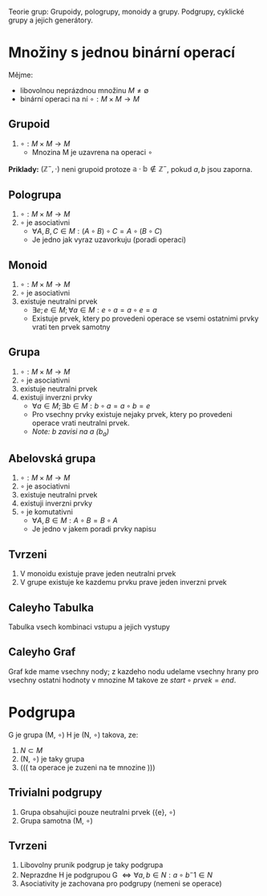 Teorie grup: Grupoidy, pologrupy, monoidy a grupy. Podgrupy, cyklické grupy a jejich generátory.

# Množiny s jednou binární operací
Mějme:
- libovolnou neprázdnou množinu $M \ne \emptyset$
- binární operaci na ní $\circ : M \times M \rightarrow M$
## Grupoid 
1. $\circ : M \times M \rightarrow M$
	- Mnozina M je uzavrena na operaci $\circ$

**Priklady:**
$(\mathbb{Z}^-, \cdot)$ neni grupoid protoze $\mathbb{a} \cdot \mathbb{b} \notin \mathbb{Z}^-$, pokud $a, b$ jsou zaporna.

## Pologrupa
1. $\circ : M \times M \rightarrow M$
2. $\circ$ je asociativni
	- $\forall A, B, C \in M: (A \circ B) \circ C = A \circ (B \circ C)$
	- Je jedno jak vyraz uzavorkuju (poradi operaci)
## Monoid
1. $\circ : M \times M \rightarrow M$
2. $\circ$ je asociativni
3. existuje neutralni prvek
	- $\exists e; e \in M; \forall a \in M: e \circ a = a \circ e = a$
	- Existuje prvek, ktery po provedeni operace se vsemi ostatnimi prvky vrati ten prvek samotny
## Grupa
1. $\circ : M \times M \rightarrow M$
2. $\circ$ je asociativni
3. existuje neutralni prvek
4. existuji inverzni prvky
	- $\forall a \in M; \exists b \in M: b\circ a = a \circ b = e$
	- Pro vsechny prvky existuje nejaky prvek, ktery po provedeni operace vrati neutralni prvek.
	- *Note: b zavisi na a ($b_a$)*
## Abelovská grupa
1. $\circ : M \times M \rightarrow M$
2. $\circ$ je asociativni
3. existuje neutralni prvek
4. existuji inverzni prvky
5. $\circ$ je komutativni
	- $\forall A, B \in M: A \circ B = B \circ A$
	- Je jedno v jakem poradi prvky napisu

## Tvrzeni
1. V monoidu existuje prave jeden neutralni prvek
2. V grupe existuje ke kazdemu prvku prave jeden inverzni prvek


## Caleyho Tabulka
Tabulka vsech kombinaci vstupu a jejich vystupy
## Caleyho Graf
Graf kde mame vsechny nody; z kazdeho nodu udelame vsechny hrany pro vsechny ostatni hodnoty v mnozine M takove ze $start \circ prvek = end$.

# Podgrupa
G je grupa (M, $\circ$)
H je (N, $\circ$) takova, ze:
1. $N \subset M$
2. (N, $\circ$) je taky grupa
3. ((( ta operace je zuzeni na te mnozine )))

## Trivialni podgrupy
1. Grupa obsahujici pouze neutralni prvek ({e}, $\circ$)
2. Grupa samotna (M, $\circ$)

## Tvrzeni
1. Libovolny prunik podgrup je taky podgrupa
2. Neprazdne H je podgrupou G $\iff \forall a, b \in N: a \circ b^-1 \in N$
3. Asociativity je zachovana pro podgrupy (nemeni se operace)